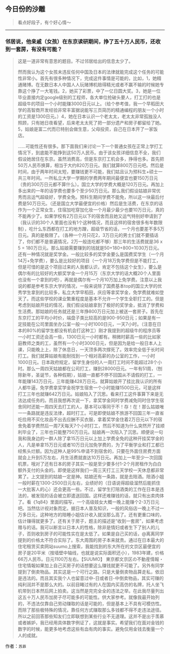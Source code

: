 ## 今日份的沙雕

> 看点好段子，有个好心情～


 
---

### 邻居说，他亲戚（女孩）在东京读研期间，挣了五十万人民币，还收到一套房，有没有可能？

> 这是一道非常有意思的题目。不过邻居给出的信息太少了。
> 
> 然而我认为这个女孩未违反任何中国及日本的法律就能完成这个任务的可能性非常小。首先有很多种情况下，完成这件事情是可能的，比如，1，她精通赌博。在无数日本人中国人人玩赌博机赔得精光或者不赢不输的时候她专靠这个挣了一大笔钱。2，她买了彩票，中了一亿日圆大奖。3，她是一位毕业直接内定google级别的工程师，各大单位抢破头要人，打工打的也是超级牛的项目一个小时能赚3000日元以上。（给个参考值，我一个早稻田大学的高智商开发经验非常丰富据说能写三页简历的精通编程的朋友一个小时的工资是1300日元。）4，她在日本认识一个老太太，老太太非常孤独没人照顾，只有她日夜看望，后来老太太死了把一部分遗产和房子都留给了她。5，姑娘是富二代而已特别会做生意，父母投资，自己在日本开了一家饭店。
> 
> ……可能性还有很多。那下面我们来讨论一下一个普通女孩在正常上学打工情况下，到底能不能挣到这50万人民币。由于该女孩详细信息不全，我们假设她居住在东京。虽然消费高，但是东京打工机会多，挣得也多。首先把50万人民币换算，相当于大约820万日元。我们就算800万日元吧。然后是时间，由于两年时间太短，要赚钱更不可能，我们姑且认为预科生+硕士一共三年时间。一所私立大学一学期的学费两年期间最便宜也要150万日元（贵的300万日元都不算什么）。国立大学的学费大概是120万日元。再加上多出来的一年的话学费也要多个至少50万日元。那么我们假设姑娘非常优秀而且运气超级好，学费全免。预科生期间学费不能免，所以这一块最后付费是50万日元。（还是国立大学最便宜的价格）然后是生活费，在东京的话作为一个正常女生，住宿加吃穿加化妆一个月最少最少也要10万日元，真的不能再少了。如果学校有2万日元以下的宿舍而且她又运气特别好申请到了（我认识的30个人里面也没有1个这种情况，而且这样的宿舍很多有年数限制），吃什么东西都在打工的地方蹭，超级节省的话，一个月也要差不多5万日元。真的是极限了。（各种一个月只花2，3万日元的男士们就不要插话了，你们都不是普遍情况，2万一般连吃都不够）那三年的生活费就是36 x 5 = 180万日元。那么姑娘需要赚到的钱就是50+180+800=1030万日元。还有一种情况就是奖学金。一般比较多的奖学金要么是国费奖学生（一个月14万+免学费），要么是比较好的项目（一个月18万免学费但是不能打工，但是可惜的是这个项目过来的人我都认识，肯定不包括这个女生），要么是偶尔有的比较好的大额奖学金一个月15万（东京大学的话大概20个人里面也没有一个拿到的吧），再就是偶尔有一个月10万加上免学费。注意以上我说的都是参考东京大学的情况，一般来说除了国费基本top的国立大学的优秀学生拿到的比较多，私立大学早稻田，庆应等拿奖学金，免学费就难如登天了。而这些学校的课业繁重程度是基本不允许一个学生全职打工的。但是考虑到姑娘开挂的情况，我们假设姑娘拿到了极好的奖学金，抵消了学费和生活费。那姑娘的任务就还是三年挣800万日元加上被送一套房子。首先在东京打工的平均小时价，端盘子类比较高的是900-950日元；如果是有一定技能在公司里面坐办公室一般一小时1000日元，一天7小时。（注意在日本的80%的留学生都没有机会打这种工）刚才我提到的超级牛的程序员等一小时工资还会高一些，1300日元一小时都有。稍微时薪高一些的比如家庭教师之类的工，虽然有一个小时3000日元，但是因为是给一般日本人上课，只能晚上上，除了休息日，一天顶多两次撑死了。效率完全低于长时间打工。我们就算姑娘有能耐找到一个相对高薪的办公室的工作，一小时1000日元。日本政府规定，留学生身份的人一周打工时间不能超过28个小时。那么一周四天姑娘都在公司打工，赚到28000日元。一年有51周，（刨除新年，圣诞节，各种假期），姑娘一直都不停不回国从不请假的打工，一年能赚143万日元，三年能赚428万日元。就算姑娘开了挂比我认识的所有人都牛逼，免学费拿奖学金祝学生宿舍一个小时能赚1500日元，可是这样打工三年也就赚642万日元。姑娘陷入了沉思。看来打工这件事算下来是无法达成任务的。而且我想再次说一下，拿奖学金同时学费减免同时住学生宿舍同时还能一周四天去打工的人，基本可以等同于不！存！在！那么姑娘唯一一条路就是违反法律，超时打工。可是即使姑娘不旅游不回国三年一直省吃俭用不买化妆品不出去应酬不买衣服，拿着奖学金住着2万日元以下的宿舍免着学费然后一周7天每天7个小时打工，然后不知道为什么突然开了挂顺利毕业了，三年也只能整750万日元。姑娘再一次陷入了沉思。顺便说一句我和我身边的一群人除了拿15万日元以上加上学费全免的这种开挂奖学金的人，凡是单拿15万日元或者10万日元加免学费的，为了平衡学业和打工都已经焦头烂额。因为这种人是99%申请不到宿舍的，只要在外面住房费方面就会上升到5万左右，月生活费就直达10万日元。再加上一年至少一次回国机票，哦对了还有日本的房子其实一般是至少要多付1-2个月房租作为白白额外支付的头金的。即使是这样我们一周三天打工三天学校一天休息都非常累了。上文提到的姑娘一定是神。姑娘还有一条路，就是去陪酒。陪酒小姐一般时薪在1300-2500日元左右，业绩好的（日语说得超级溜然后能抓住一大批客人的心）还会更高一些。不过，留学生打陪酒类的工作在日本是违法的，被发现的话会被立即遣送回国。这样还难赚钱的话，就只有出卖肉体了。看《1q84》里面的描写，一个高级妓女大概一晚上能赚个2-3万日元吧。当然估计视对象而定。据日本人普及知识，一般的风俗店一晚上不过一万多日元，这种地方的陪睡小姐估计收入就没那么高了。还有更重口味的，估计赚得就更多了。还有关于房子，题主的描述是“收到一套房”，如果考虑赠与的话。我可以断言以日本人的性格，除非是情妇或者生下了别人的儿子，否则收到房子的可能性实在是太低了。如果是自己买的话，@离离同学提到的价格太不符合实际了。东大周围的房子本来就贵。通过在日本最大的住宅租赁买卖网站suumo上搜索，我能找到的东大所在的文京区最便宜的房子是20平米（按墙壁中轴线，也就是说实际面积还小），1983年建，价格66万人民币。日元1100万左右。【SUUMO】 東京都文京区の不動産情報・住宅情報如果加上自己买房子的话想要这么赚钱就更不可能了。另外有同学提到了倒卖物品。其实这是一个可行之路。只是大量倒卖物品算走私，依旧是违法的。而且其实我个人也留意过中-日或者日-中倒卖物品，其实可赚的纯利润并不是那么大的。以前目睹过有的人在国内买高仿的名牌，托人坐飞机带到日本然后网上拍卖。这当然是完完全全的违法之举。在此我尽量列出这五十万人民币加房子尽可能多的可能性。供大家参考。就像我最开始列的，不违法仅靠自己劳动赚取的话是可能的，但是基本上不具有可模仿性。而除了那些极特殊的情况，靠任何方式赚取那么多钱都不得不走违法途径。所以之前回答那些知友们立即联想到某些行业不无道理。这并不是出于羡慕或者嫉妒，我已经用具体数字例证了，这就是事实。希望我们在面对金钱的数字的时候，能更多地考虑这些有血有肉的事实。避免仅用金钱去衡量一个人的成就。


作者：`苏菲`